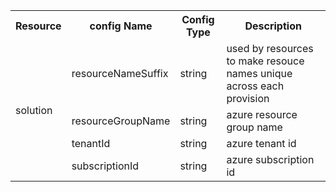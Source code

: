<table>
	<tr>
	    <th>Resource</th>
	    <th>config Name</th>
	    <th>Config Type</th>  
      <th>Description</th>
	</tr >
	<tr >
	    <td rowspan="4">solution</td>
	    <td>resourceNameSuffix</td>
      <td>string</td>
      <td>used by resources to make resouce names unique across each provision</td>
	</tr>
	<tr>
	    <td>resourceGroupName</td>
      <td>string</td>
	    <td>azure resource group name</td>
	</tr>
	<tr>
	    <td>tenantId</td>
      <td>string</td>
	    <td>azure tenant id</td>
	</tr>
	<tr>
	    <td>subscriptionId</td>
      <td>string</td>
	    <td>azure subscription id</td>
	</tr>
</table>